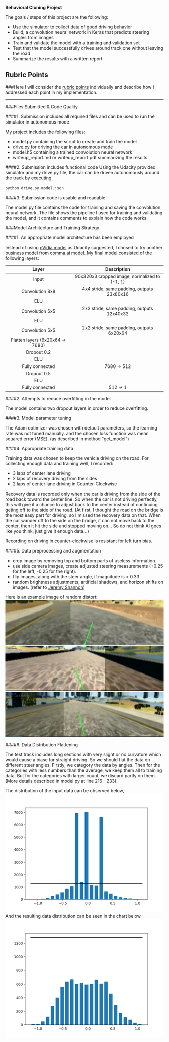 **Behavioral Cloning Project**

The goals / steps of this project are the following:
* Use the simulator to collect data of good driving behavior
* Build, a convolution neural network in Keras that predicts steering angles from images
* Train and validate the model with a training and validation set
* Test that the model successfully drives around track one without leaving the road
* Summarize the results with a written report


[//]: # (Image References)

[image1]: ./examples/input_data_set.png "Input data"
[image2]: ./examples/flattening_data_set.png "flattening"
[image3]: ./examples/picture1.jpg "Random1"
[image4]: ./examples/picture2.jpg "Random2"
[image5]: ./examples/picture3.jpg "Random3"

## Rubric Points
###Here I will consider the [rubric points](https://review.udacity.com/#!/rubrics/432/view) individually and describe how I addressed each point in my implementation.  

---
###Files Submitted & Code Quality

####1. Submission includes all required files and can be used to run the simulator in autonomous mode

My project includes the following files:
* model.py containing the script to create and train the model
* drive.py for driving the car in autonomous mode
* model.h5 containing a trained convolution neural network 
* writeup_report.md or writeup_report.pdf summarizing the results

####2. Submission includes functional code
Using the Udacity provided simulator and my drive.py file, the car can be driven autonomously around the track by executing 
```sh
python drive.py model.json
```

####3. Submission code is usable and readable

The model.py file contains the code for training and saving the convolution neural network. The file shows the pipeline I used for training and validating the model, and it contains comments to explain how the code works.

###Model Architecture and Training Strategy

####1. An appropriate model architecture has been employed

Instead of using [nVidia model](https://images.nvidia.com/content/tegra/automotive/images/2016/solutions/pdf/end-to-end-dl-using-px.pdf)
as Udacity suggested, 
I chosed to try another business model from [comma.ai model](https://github.com/commaai/research/blob/master/train_steering_model.py).
My final model consisted of the following layers:

| Layer         		|     Description	        					| 
|:---------------------:|:---------------------------------------------:| 
| Input         		| 90x320x3 cropped image, normalized to (-1, 1) 							| 
| Convolution 8x8     	| 4x4 stride, same padding, outputs 23x80x16 	|
| ELU					|												|
| Convolution 5x5	    | 2x2 stride, same padding, outputs 12x40x32 	|
| ELU					|	
| Convolution 5x5	    | 2x2 stride, same padding, outputs 6x20x64 	|
| Flatten layers (6x20x64 -> 7680) |
| Dropout 0.2 |
| ELU					|	
| Fully connected		| 7680 -> 512 |
| Dropout 0.5 |
| ELU					|	
| Fully connected		| 512 -> 1 |


####2. Attempts to reduce overfitting in the model

The model contains two dropout layers in order to reduce overfitting. 


####3. Model parameter tuning

The Adam optimizer was chosen with default parameters, so the learning rate was not tuned manually.
and the chosen loss function was mean squared error (MSE).
(as described in method "get_model")


####4. Appropriate training data

Training data was chosen to keep the vehicle driving on the road. 
For collecting enough data and training well, I recorded:
* 3 laps of center lane driving
* 2 laps of recovery driving from the sides
* 2 laps of center lane driving in Counter-Clockwise 

Recovery data is recorded only when the car is driving from the side of the road back toward the center line.
So when the car is not driving perfectly, this will give it a chance to adjust back to the center instead of continuing geting off to the side of the road.
(At first, I thought the road on the bridge is the most easy part for driving, so I missed the recovery data on that.
When the car wander off to the side on the bridge, it can not move back to the center, then it hit the side and stopped moving on...
So do not think AI goes like you think, just give it enough data...)

Recording on driving in counter-clockwise is resistant for left turn bias.


####5. Data preprocessing and augmentation

* crop image by removing top and bottom parts of useless information.
* use side camera images, create adjusted steering measurements (+0.25 for the left, -0.25 for the right).
* flip images, along with the steer angle, if magnitude is > 0.33
* random brightness adjustments, artificial shadows, and horizon shifts on images. (refer to [Jeremy Shannon](https://medium.com/udacity/udacity-self-driving-car-nanodegree-project-3-behavioral-cloning-446461b7c7f9))

Here is an example image of random distort:
![alt text][image3]
![alt text][image4]
![alt text][image5]


####6. Data Distribution Flattening

The test track includes long sections with very slight or no curvature which would cause a biase for straight driving.
So we should flat the data on different steer angles.
Firstly, we category the data by angles. 
Then for the categories with less numbers than the average, we keep them all to training data.
But for the categories with larger count, we discard partly on them.
(More details described in model.py at line 216 - 233).

The distribution of the input data can be observed below,
![alt text][image1]
And the resulting data distribution can be seen in the chart below.
![alt text][image2]
